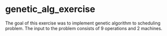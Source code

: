 # genetic_alg_exercise
The goal of this exercise was to implement genetic algorithm to scheduling problem. The input to the problem consists of 9 operations and 2 machines. 
